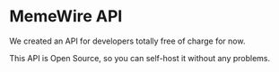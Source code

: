 # MemeWire API
We created an API for developers totally free of charge for now.

This API is Open Source, so you can self-host it without any problems.
